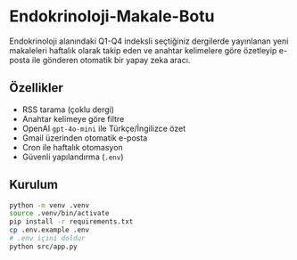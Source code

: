 # Endokrinoloji-Makale-Botu
Endokrinoloji alanındaki Q1-Q4 indeksli seçtiğiniz dergilerde yayınlanan yeni makaleleri haftalık olarak takip eden ve anahtar kelimelere göre özetleyip e-posta ile gönderen otomatik bir yapay zeka aracı.

## Özellikler
- RSS tarama (çoklu dergi)
- Anahtar kelimeye göre filtre
- OpenAI `gpt-4o-mini` ile Türkçe/İngilizce özet
- Gmail üzerinden otomatik e-posta
- Cron ile haftalık otomasyon
- Güvenli yapılandırma (`.env`)

## Kurulum
```bash
python -m venv .venv
source .venv/bin/activate
pip install -r requirements.txt
cp .env.example .env
# .env içini doldur
python src/app.py
